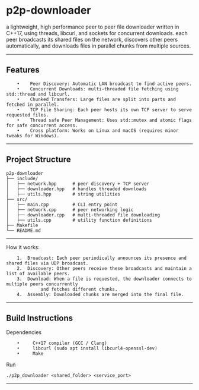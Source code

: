 # p2p-downloader

a lightweight, high performance peer to peer file downloader written in C++17, using threads, libcurl, and sockets for concurrent downloads.
each peer broadcasts its shared files on the network, discovers other peers automatically, and downloads files in parallel chunks from multiple sources.

---

## Features
```
	•	 Peer Discovery: Automatic LAN broadcast to find active peers.
	•	 Concurrent Downloads: multi-threaded file fetching using std::thread and libcurl.
	•	 Chunked Transfers: Large files are split into parts and fetched in parallel.
	•	 TCP File Sharing: Each peer hosts its own TCP server to serve requested files.
	•	 Thread safe Peer Management: Uses std::mutex and atomic flags for safe concurrent access.
	•	 Cross platform: Works on Linux and macOS (requires minor tweaks for Windows).
```

---

## Project Structure

```
p2p-downloader
├── include/
│   ├── network.hpp      # peer discovery + TCP server
│   ├── downloader.hpp   # handles threaded downloads
│   ├── utils.hpp        # string utilities
├── src/
│   ├── main.cpp         # CLI entry point
│   ├── network.cpp      # peer networking logic
│   ├── downloader.cpp   # multi-threaded file downloading
│   ├── utils.cpp        # utility function definitions
├── Makefile
└── README.md
```

---

How it works:
```
	1.	Broadcast: Each peer periodically announces its presence and shared files via UDP broadcast.
	2.	Discovery: Other peers receive these broadcasts and maintain a list of available peers.
	3.	Download: When a file is requested, the downloader connects to multiple peers concurrently
             and fetches different chunks.
	4.	Assembly: Downloaded chunks are merged into the final file.
```

---

## Build Instructions

Dependencies
```
	•	  C++17 compiler (GCC / Clang)  
	•	  libcurl (sudo apt install libcurl4-openssl-dev)  
	•	  Make  
```
Run
```
./p2p_downloader <shared_folder> <service_port>
```

---


